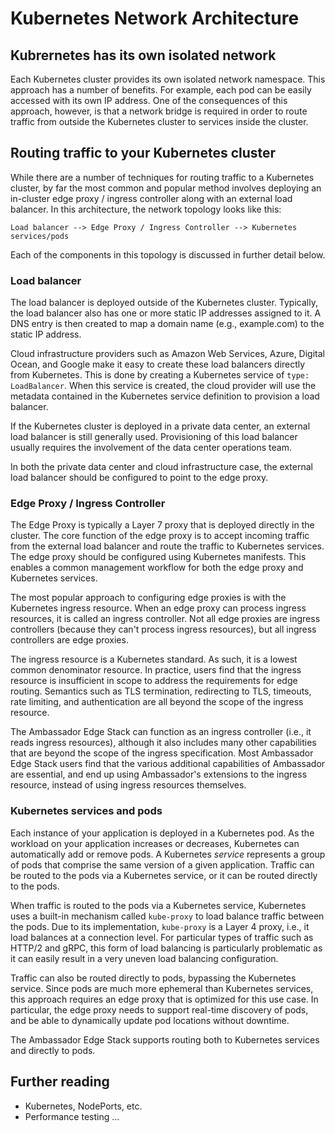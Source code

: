 # Kubernetes Network Architecture

## Kubrernetes has its own isolated network

Each Kubernetes cluster provides its own isolated network namespace. This approach has a number of benefits. For example, each pod can be easily accessed with its own IP address. One of the consequences of this approach, however, is that a network bridge is required in order to route traffic from outside the Kubernetes cluster to services inside the cluster.

## Routing traffic to your Kubernetes cluster

While there are a number of techniques for routing traffic to a Kubernetes cluster, by far the most common and popular method involves deploying an in-cluster edge proxy / ingress controller along with an external load balancer. In this architecture, the network topology looks like this:

```
Load balancer --> Edge Proxy / Ingress Controller --> Kubernetes services/pods
```

Each of the components in this topology is discussed in further detail below.

### Load balancer

The load balancer is deployed outside of the Kubernetes cluster. Typically, the load balancer also has one or more static IP addresses assigned to it. A DNS entry is then created to map a domain name (e.g., example.com) to the static IP address.

Cloud infrastructure providers such as Amazon Web Services, Azure, Digital Ocean, and Google make it easy to create these load balancers directly from Kubernetes. This is done by creating a Kubernetes service of `type: LoadBalancer`. When this service is created, the cloud provider will use the metadata contained in the Kubernetes service definition to provision a load balancer.

If the Kubernetes cluster is deployed in a private data center, an external load balancer is still generally used. Provisioning of this load balancer usually requires the involvement of the data center operations team.

In both the private data center and cloud infrastructure case, the external load balancer should be configured to point to the edge proxy.

### Edge Proxy / Ingress Controller

The Edge Proxy is typically a Layer 7 proxy that is deployed directly in the cluster. The core function of the edge proxy is to accept incoming traffic from the external load balancer and route the traffic to Kubernetes services. The edge proxy should be configured using Kubernetes manifests. This enables a common management workflow for both the edge proxy and Kubernetes services.

The most popular approach to configuring edge proxies is with the Kubernetes ingress resource. When an edge proxy can process ingress resources, it is called an ingress controller. Not all edge proxies are ingress controllers (because they can't process ingress resources), but all ingress controllers are edge proxies.

The ingress resource is a Kubernetes standard. As such, it is a lowest common denominator resource. In practice, users find that the ingress resource is insufficient in scope to address the requirements for edge routing. Semantics such as TLS termination, redirecting to TLS, timeouts, rate limiting, and authentication are all beyond the scope of the ingress resource.

The Ambassador Edge Stack can function as an ingress controller (i.e., it reads ingress resources), although it also includes many other capabilities that are beyond the scope of the ingress specification. Most Ambassador Edge Stack users find that the various additional capabilities of Ambassador are essential, and end up using Ambassador's extensions to the ingress resource, instead of using ingress resources themselves.

### Kubernetes services and pods

Each instance of your application is deployed in a Kubernetes pod. As the workload on your application increases or decreases, Kubernetes can automatically add or remove pods. A Kubernetes _service_ represents a group of pods that comprise the same version of a given application. Traffic can be routed to the pods via a Kubernetes service, or it can be routed directly to the pods.

When traffic is routed to the pods via a Kubernetes service, Kubernetes uses a built-in mechanism called `kube-proxy` to load balance traffic between the pods. Due to its implementation, `kube-proxy` is a Layer 4 proxy, i.e., it load balances at a connection level. For particular types of traffic such as HTTP/2 and gRPC, this form of load balancing is particularly problematic as it can easily result in a very uneven load balancing configuration.

Traffic can also be routed directly to pods, bypassing the Kubernetes service. Since pods are much more ephemeral than Kubernetes services, this approach requires an edge proxy that is optimized for this use case. In particular, the edge proxy needs to support real-time discovery of pods, and be able to dynamically update pod locations without downtime.

The Ambassador Edge Stack supports routing both to Kubernetes services and directly to pods.

## Further reading

* Kubernetes, NodePorts, etc.
* Performance testing ...